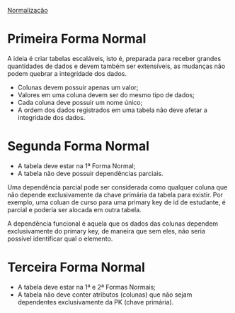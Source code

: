 [Normalização](https://learn.microsoft.com/pt-br/office/troubleshoot/access/database-normalization-description#normalizing-an-example-table)

# Primeira Forma Normal

A ideia é criar tabelas escaláveis, isto é, preparada para receber grandes quantidades de dados e devem também ser extensíveis, as mudanças não podem quebrar a integridade dos dados.

- Colunas devem possuir apenas um valor;
- Valores em uma coluna devem ser do mesmo tipo de dados;
- Cada coluna deve possuir um nome único;
- A ordem dos dados registrados em uma tabela não deve afetar a integridade dos dados.

# Segunda Forma Normal

- A tabela deve estar na 1ª Forma Normal;
- A tabela não deve possuir dependências parciais.

Uma dependência parcial pode ser considerada como qualquer coluna que não depende exclusivamente da chave primária da tabela para existir. Por exemplo, uma coluan de curso para uma primary key de id de estudante, é parcial e poderia ser alocada em outra tabela.

A dependência funcional é aquela que os dados das colunas dependem exclusivamente do primary key, de maneira que sem eles, não seria possível identificar qual o elemento.

# Terceira Forma Normal

- A tabela deve estar na 1ª e 2ª Formas Normais;
- A tabela não deve conter atributos (colunas) que não sejam dependentes exclusivamente da PK (chave primária).
